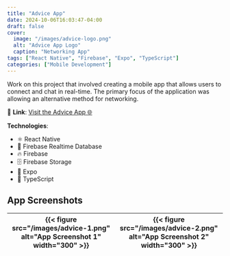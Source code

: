 ```yaml
---
title: "Advice App"
date: 2024-10-06T16:03:47-04:00
draft: false
cover:
  image: "/images/advice-logo.png"
  alt: "Advice App Logo"
  caption: "Networking App"
tags: ["React Native", "Firebase", "Expo", "TypeScript"]
categories: ["Mobile Development"]
---
```


Work on this project that involved creating a mobile app that allows users to connect and chat in real-time. The primary focus of the application was allowing an alternative method for networking.

🔗 **Link**: [Visit the Advice App 🌐](https://advice.care)

**Technologies**:

- ⚛️ React Native
- 📡 Firebase Realtime Database
- 🔥 Firebase
- 🗄️ Firebase Storage
- 📱 Expo
- 📝 TypeScript

## App Screenshots

| {{< figure src="/images/advice-1.png" alt="App Screenshot 1" width="300" >}} | {{< figure src="/images/advice-2.png" alt="App Screenshot 2" width="300" >}} |
| ---------------------------------------------------------------------------- | ---------------------------------------------------------------------------- |
